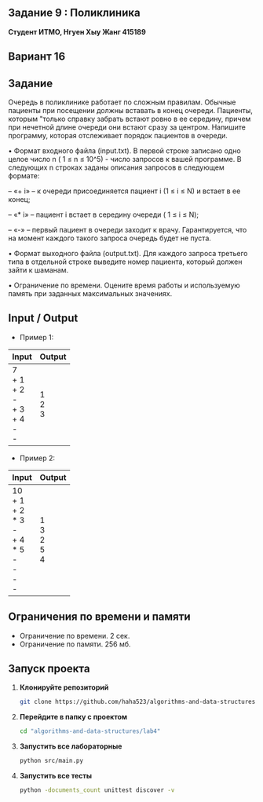 ## Задание 9 : Поликлиника
 

**Студент ИТМО,  Нгуен Хыу Жанг  415189**  

## Вариант 16

## Задание

Очередь в поликлинике работает по сложным правилам. Обычные пациенты при посещении должны вставать в конец очереди. Пациенты, которым "только справку забрать встают ровно в ее середину, причем при нечетной длине очереди они встают сразу за центром. Напишите программу, которая отслеживает порядок пациентов в очереди.

• Формат входного файла (input.txt). В первой строке записано одно целое число n ( 1 ≤ n ≤ 10^5) - число запросов к вашей программе. В следующих n строках заданы описания запросов в следующем формате:

– «+ i» – к очереди присоединяется пациент i (1 ≤ i ≤ N) и встает в ее конец;

– «* i» – пациент i встает в середину очереди ( 1 ≤ i ≤ N);

– «-» – первый пациент в очереди заходит к врачу. Гарантируется, что на момент каждого такого запроса очередь будет не пуста.

• Формат выходного файла (output.txt). Для каждого запроса третьего типа в отдельной строке выведите номер пациента, который должен зайти к шаманам.

• Ограничение по времени. Оцените время работы и используемую память при заданных максимальных значениях.

  
## Input / Output 
- Пример 1:

| Input                                                | Output                               |   
|------------------------------------------------------|--------------------------------------|
| 7<br/>+ 1<br/>+ 2<br/>-<br/>+ 3<br/>+ 4<br/>-<br/>-  | 1<br/>2<br/>3                        |

- Пример 2:

| Input                                                                     | Output                               |   
|---------------------------------------------------------------------------|--------------------------------------|
| 10<br/>+ 1<br/>+ 2<br/>* 3<br/>-<br/>+ 4<br/>* 5<br/>-<br/>-<br/>-<br/>-  | 1<br/>3<br/>2<br/>5<br/>4            |




## Ограничения по времени и памяти

- Ограничение по времени. 2 сек.
- Ограничение по памяти. 256 мб.


## Запуск проекта
1. **Клонируйте репозиторий**
   ```bash
   git clone https://github.com/haha523/algorithms-and-data-structures.git
   ```
2. **Перейдите в папку с проектом**
   ```bash
   cd "algorithms-and-data-structures/lab4"
   ```
3. **Запустить все лабораторные**
    ```bash
   python src/main.py
   ```
4. **Запустить все тесты**
    ```bash
   python -documents_count unittest discover -v
   ```

